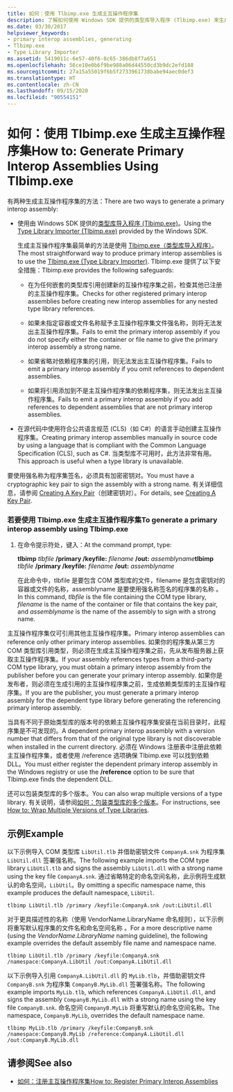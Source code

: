 ```yaml
---
title: 如何：使用 Tlbimp.exe 生成主互操作程序集
description: 了解如何使用 Windows SDK 提供的类型库导入程序 (Tlbimp.exe) 来生成主互操作程序集。
ms.date: 03/30/2017
helpviewer_keywords:
- primary interop assemblies, generating
- Tlbimp.exe
- Type Library Importer
ms.assetid: 5419011c-6e57-40f6-8c65-386db8f7a651
ms.openlocfilehash: 56ce10e0b6f9be988a06d44550cd3b9dc2efd188
ms.sourcegitcommit: 27a15a55019f6b5f2733961738babe94aec0def3
ms.translationtype: HT
ms.contentlocale: zh-CN
ms.lasthandoff: 09/15/2020
ms.locfileid: "90554151"
---
```

# <a name="how-to-generate-primary-interop-assemblies-using-tlbimpexe"></a><span data-ttu-id="f7c1d-103">如何：使用 Tlbimp.exe 生成主互操作程序集</span><span class="sxs-lookup"><span data-stu-id="f7c1d-103">How to: Generate Primary Interop Assemblies Using Tlbimp.exe</span></span>

<span data-ttu-id="f7c1d-104">有两种生成主互操作程序集的方法：</span><span class="sxs-lookup"><span data-stu-id="f7c1d-104">There are two ways to generate a primary interop assembly:</span></span>

- <span data-ttu-id="f7c1d-105">使用由 Windows SDK 提供的[类型库导入程序 (Tlbimp.exe)](../tools/tlbimp-exe-type-library-importer.md)。</span><span class="sxs-lookup"><span data-stu-id="f7c1d-105">Using the [Type Library Importer (Tlbimp.exe)](../tools/tlbimp-exe-type-library-importer.md) provided by the Windows SDK.</span></span>

  <span data-ttu-id="f7c1d-106">生成主互操作程序集最简单的方法是使用 [Tlbimp.exe（类型库导入程序）](../tools/tlbimp-exe-type-library-importer.md)。</span><span class="sxs-lookup"><span data-stu-id="f7c1d-106">The most straightforward way to produce primary interop assemblies is to use the [Tlbimp.exe (Type Library Importer)](../tools/tlbimp-exe-type-library-importer.md).</span></span> <span data-ttu-id="f7c1d-107">Tlbimp.exe 提供了以下安全措施：</span><span class="sxs-lookup"><span data-stu-id="f7c1d-107">Tlbimp.exe provides the following safeguards:</span></span>

  - <span data-ttu-id="f7c1d-108">在为任何嵌套的类型库引用创建新的互操作程序集之前，检查其他已注册的主互操作程序集。</span><span class="sxs-lookup"><span data-stu-id="f7c1d-108">Checks for other registered primary interop assemblies before creating new interop assemblies for any nested type library references.</span></span>

  - <span data-ttu-id="f7c1d-109">如果未指定容器或文件名称赋予主互操作程序集文件强名称，则将无法发出主互操作程序集。</span><span class="sxs-lookup"><span data-stu-id="f7c1d-109">Fails to emit the primary interop assembly if you do not specify either the container or file name to give the primary interop assembly a strong name.</span></span>

  - <span data-ttu-id="f7c1d-110">如果省略对依赖程序集的引用，则无法发出主互操作程序集。</span><span class="sxs-lookup"><span data-stu-id="f7c1d-110">Fails to emit a primary interop assembly if you omit references to dependent assemblies.</span></span>

  - <span data-ttu-id="f7c1d-111">如果将引用添加到不是主互操作程序集的依赖程序集，则无法发出主互操作程序集。</span><span class="sxs-lookup"><span data-stu-id="f7c1d-111">Fails to emit a primary interop assembly if you add references to dependent assemblies that are not primary interop assemblies.</span></span>

- <span data-ttu-id="f7c1d-112">在源代码中使用符合公共语言规范 (CLS)（如 C#）的语言手动创建主互操作程序集。</span><span class="sxs-lookup"><span data-stu-id="f7c1d-112">Creating primary interop assemblies manually in source code by using a language that is compliant with the Common Language Specification (CLS), such as C#.</span></span> <span data-ttu-id="f7c1d-113">当类型库不可用时，此方法非常有用。</span><span class="sxs-lookup"><span data-stu-id="f7c1d-113">This approach is useful when a type library is unavailable.</span></span>

<span data-ttu-id="f7c1d-114">要使用强名称为程序集签名，必须具有加密密钥对。</span><span class="sxs-lookup"><span data-stu-id="f7c1d-114">You must have a cryptographic key pair to sign the assembly with a strong name.</span></span> <span data-ttu-id="f7c1d-115">有关详细信息，请参阅 [Creating A Key Pair](../../standard/assembly/create-public-private-key-pair.md)（创建密钥对）。</span><span class="sxs-lookup"><span data-stu-id="f7c1d-115">For details, see [Creating A Key Pair](../../standard/assembly/create-public-private-key-pair.md).</span></span>

### <a name="to-generate-a-primary-interop-assembly-using-tlbimpexe"></a><span data-ttu-id="f7c1d-116">若要使用 Tlbimp.exe 生成主互操作程序集</span><span class="sxs-lookup"><span data-stu-id="f7c1d-116">To generate a primary interop assembly using Tlbimp.exe</span></span>

1. <span data-ttu-id="f7c1d-117">在命令提示符处，键入：</span><span class="sxs-lookup"><span data-stu-id="f7c1d-117">At the command prompt, type:</span></span>

    <span data-ttu-id="f7c1d-118">**tlbimp** *tlbfile*  **/primary /keyfile:** *filename* **/out:** *assemblyname*</span><span class="sxs-lookup"><span data-stu-id="f7c1d-118">**tlbimp** *tlbfile*  **/primary /keyfile:** *filename* **/out:** *assemblyname*</span></span>

    <span data-ttu-id="f7c1d-119">在此命令中，tlbfile 是要包含 COM 类型库的文件，filename 是包含密钥对的容器或文件的名称，assemblyname 是要使用强名称签名的程序集的名称  。</span><span class="sxs-lookup"><span data-stu-id="f7c1d-119">In this command, *tlbfile* is the file containing the COM type library, *filename* is the name of the container or file that contains the key pair, and *assemblyname* is the name of the assembly to sign with a strong name.</span></span>

<span data-ttu-id="f7c1d-120">主互操作程序集仅可引用其他主互操作程序集。</span><span class="sxs-lookup"><span data-stu-id="f7c1d-120">Primary interop assemblies can reference only other primary interop assemblies.</span></span> <span data-ttu-id="f7c1d-121">如果你的程序集从第三方 COM 类型库引用类型，则必须在生成主互操作程序集之前，先从发布服务器上获取主互操作程序集。</span><span class="sxs-lookup"><span data-stu-id="f7c1d-121">If your assembly references types from a third-party COM type library, you must obtain a primary interop assembly from the publisher before you can generate your primary interop assembly.</span></span> <span data-ttu-id="f7c1d-122">如果你是发布者，则必须在生成引用的主互操作程序集之前，生成依赖类型库的主互操作程序集。</span><span class="sxs-lookup"><span data-stu-id="f7c1d-122">If you are the publisher, you must generate a primary interop assembly for the dependent type library before generating the referencing primary interop assembly.</span></span>

<span data-ttu-id="f7c1d-123">当具有不同于原始类型库的版本号的依赖主互操作程序集安装在当前目录时，此程序集是不可发现的。</span><span class="sxs-lookup"><span data-stu-id="f7c1d-123">A dependent primary interop assembly with a version number that differs from that of the original type library is not discoverable when installed in the current directory.</span></span> <span data-ttu-id="f7c1d-124">必须在 Windows 注册表中注册此依赖主互操作程序集，或者使用 /reference 选项确保 Tlbimp.exe 可以找到依赖 DLL。</span><span class="sxs-lookup"><span data-stu-id="f7c1d-124">You must either register the dependent primary interop assembly in the Windows registry or use the **/reference** option to be sure that Tlbimp.exe finds the dependent DLL.</span></span>

<span data-ttu-id="f7c1d-125">还可以包装类型库的多个版本。</span><span class="sxs-lookup"><span data-stu-id="f7c1d-125">You can also wrap multiple versions of a type library.</span></span> <span data-ttu-id="f7c1d-126">有关说明，请参阅[如何：包装类型库的多个版本](/previous-versions/dotnet/netframework-4.0/1565h6hc(v=vs.100))。</span><span class="sxs-lookup"><span data-stu-id="f7c1d-126">For instructions, see [How to: Wrap Multiple Versions of Type Libraries](/previous-versions/dotnet/netframework-4.0/1565h6hc(v=vs.100)).</span></span>

## <a name="example"></a><span data-ttu-id="f7c1d-127">示例</span><span class="sxs-lookup"><span data-stu-id="f7c1d-127">Example</span></span>

<span data-ttu-id="f7c1d-128">以下示例导入 COM 类型库 `LibUtil.tlb` 并借助密钥文件 `CompanyA.snk` 为程序集 `LibUtil.dll` 签署强名称。</span><span class="sxs-lookup"><span data-stu-id="f7c1d-128">The following example imports the COM type library `LibUtil.tlb` and signs the assembly `LibUtil.dll` with a strong name using the key file `CompanyA.snk`.</span></span> <span data-ttu-id="f7c1d-129">通过省略特定的命名空间名称，此示例将生成默认的命名空间，`LibUtil`。</span><span class="sxs-lookup"><span data-stu-id="f7c1d-129">By omitting a specific namespace name, this example produces the default namespace, `LibUtil`.</span></span>

```console
tlbimp LibUtil.tlb /primary /keyfile:CompanyA.snk /out:LibUtil.dll
```

<span data-ttu-id="f7c1d-130">对于更具描述性的名称（使用 VendorName.LibraryName 命名规则），以下示例将重写默认程序集的文件名和命名空间名称 。</span><span class="sxs-lookup"><span data-stu-id="f7c1d-130">For a more descriptive name (using the *VendorName*.*LibraryName* naming guideline), the following example overrides the default assembly file name and namespace name.</span></span>

```console
tlbimp LibUtil.tlb /primary /keyfile:CompanyA.snk /namespace:CompanyA.LibUtil /out:CompanyA.LibUtil.dll
```

<span data-ttu-id="f7c1d-131">以下示例导入引用 `CompanyA.LibUtil.dll` 的 `MyLib.tlb`，并借助密钥文件 `CompanyB.snk` 为程序集 `CompanyB.MyLib.dll` 签署强名称。</span><span class="sxs-lookup"><span data-stu-id="f7c1d-131">The following example imports `MyLib.tlb`, which references `CompanyA.LibUtil.dll`, and signs the assembly `CompanyB.MyLib.dll` with a strong name using the key file `CompanyB.snk`.</span></span> <span data-ttu-id="f7c1d-132">命名空间 `CompanyB.MyLib` 将重写默认的命名空间名称。</span><span class="sxs-lookup"><span data-stu-id="f7c1d-132">The namespace, `CompanyB.MyLib`, overrides the default namespace name.</span></span>

```console
tlbimp MyLib.tlb /primary /keyfile:CompanyB.snk /namespace:CompanyB.MyLib /reference:CompanyA.LibUtil.dll /out:CompanyB.MyLib.dll
```

## <a name="see-also"></a><span data-ttu-id="f7c1d-133">请参阅</span><span class="sxs-lookup"><span data-stu-id="f7c1d-133">See also</span></span>

- [<span data-ttu-id="f7c1d-134">如何：注册主互操作程序集</span><span class="sxs-lookup"><span data-stu-id="f7c1d-134">How to: Register Primary Interop Assemblies</span></span>](how-to-register-primary-interop-assemblies.md)
